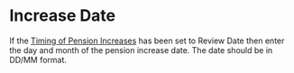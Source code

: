 # Increase Date

If the [Timing of Pension Increases](bases+incind.md) has been set to
Review Date then enter the day and month of the pension increase date.
The date should be in DD/MM format.
